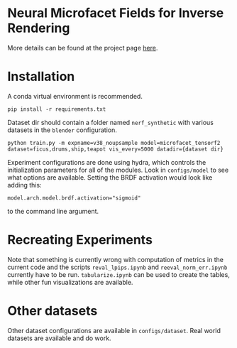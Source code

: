 # Neural Microfacet Fields for Inverse Rendering
More details can be found at the project page [here](https://half-potato.gitlab.io/posts/nmf/).
# Installation
A conda virtual environment is recommended.
```
pip install -r requirements.txt
```
Dataset dir should contain a folder named `nerf_synthetic` with various datasets in the `blender` configuration.
```
python train.py -m expname=v38_noupsample model=microfacet_tensorf2 dataset=ficus,drums,ship,teapot vis_every=5000 datadir={dataset dir}
```
Experiment configurations are done using hydra, which controls the initialization parameters for all of the modules. Look in `configs/model` to 
see what options are available. Setting the BRDF activation would look like adding this:
```
model.arch.model.brdf.activation="sigmoid"
```
to the command line argument.

# Recreating Experiments
Note that something is currently wrong with computation of metrics in the current code and the scripts `reval_lpips.ipynb` and `reeval_norm_err.ipynb` currently have to be run. `tabularize.ipynb` can be used to create the tables, while other fun visualizations are available.

# Other datasets
Other dataset configurations are available in `configs/dataset`. Real world datasets are available and do work. 
